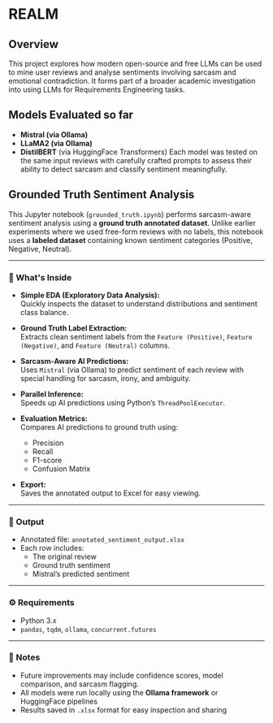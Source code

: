 # REALM

## Overview  
This project explores how modern open-source and free LLMs can be used to mine user reviews and analyse sentiments involving sarcasm and emotional contradiction. It forms part of a broader academic investigation into using LLMs for Requirements Engineering tasks.

##  Models Evaluated so far
- **Mistral (via Ollama)**  
- **LLaMA2 (via Ollama)**  
- **DistilBERT** (via HuggingFace Transformers)
Each model was tested on the same input reviews with carefully crafted prompts to assess their ability to detect sarcasm and classify sentiment meaningfully.


##  Grounded Truth Sentiment Analysis 

This Jupyter notebook (`grounded_truth.ipynb`) performs sarcasm-aware sentiment analysis using a **ground truth annotated dataset**. Unlike earlier experiments where we used free-form reviews with no labels, this notebook uses a **labeled dataset** containing known sentiment categories (Positive, Negative, Neutral).

---

### 🧪 What's Inside

- **Simple EDA (Exploratory Data Analysis):**  
  Quickly inspects the dataset to understand distributions and sentiment class balance.

- **Ground Truth Label Extraction:**  
  Extracts clean sentiment labels from the `Feature (Positive)`, `Feature (Negative)`, and `Feature (Neutral)` columns.

- **Sarcasm-Aware AI Predictions:**  
  Uses `Mistral` (via Ollama) to predict sentiment of each review with special handling for sarcasm, irony, and ambiguity.

- **Parallel Inference:**  
  Speeds up AI predictions using Python’s `ThreadPoolExecutor`.

- **Evaluation Metrics:**  
  Compares AI predictions to ground truth using:
  - Precision
  - Recall
  - F1-score
  - Confusion Matrix

- **Export:**  
  Saves the annotated output to Excel for easy viewing.

---

### 📁 Output

- Annotated file: `annotated_sentiment_output.xlsx`  
- Each row includes:
  - The original review
  - Ground truth sentiment
  - Mistral’s predicted sentiment

---

### ⚙️ Requirements

- Python 3.x  
- `pandas`, `tqdm`, `ollama`, `concurrent.futures`

---

### 📌 Notes
- Future improvements may include confidence scores, model comparison, and sarcasm flagging.
- All models were run locally using the **Ollama framework** or HuggingFace pipelines  
- Results saved in `.xlsx` format for easy inspection and sharing  
